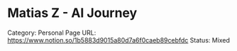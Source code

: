 # Matias Z - AI Journey

Category: Personal
Page URL: https://www.notion.so/1b5883d9015a80d7a6f0caeb89cebfdc
Status: Mixed